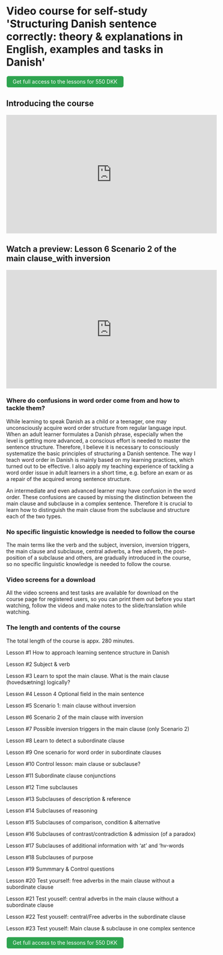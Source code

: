 # Video course for self-study 'Structuring Danish sentence correctly: theory & explanations in English, examples and tasks in Danish'

<a class="btn" href="https://elenasokolova.podia.com/structuring-danish-sentence-correctly"> Get full access to the lessons for 550 DKK </a>

## Introducing the course

<iframe width="560" height="315" src="https://www.youtube.com/embed/JJ9Nlqtz6hM?rel=0" title="YouTube video player" frameborder="0" allow="accelerometer; autoplay; clipboard-write; encrypted-media; gyroscope; picture-in-picture" allowfullscreen></iframe>


## Watch a preview: Lesson 6 Scenario 2 of the main clause_with inversion

<iframe width="560" height="315" src="https://www.youtube.com/embed/oyXvwn-33us" title="YouTube video player" frameborder="0" allow="accelerometer; autoplay; clipboard-write; encrypted-media; gyroscope; picture-in-picture" allowfullscreen></iframe>


<style>
.btn {
  color: white;
  background-color: #2ea44f;
  border-color: rgba(27,31,35,.1);
  box-shadow: 0 0px 0 rgba(27,31,35,.1),inset 0 1px 0 hsla(0,0%,100%,.03);
  position: relative;
  display: inline-block;
  padding: 5px 16px;
  font-size: 14px
  font-weight: 500;
  line-height: 20px;
  white-space: nowrap;
  vertical-align: middle;
  cursor: pointer;
  border: 1px solid;
  border-radius: 6px;
  text-decoration: none;
}
</style>


### Where do confusions in word order come from and how to tackle them?

While learning to speak Danish as a child or a teenager, one may unconsciously acquire word order structure from regular language input. When an adult learner formulates a Danish phrase, especially when the level is getting more advanced, a conscious effort is needed to master the sentence structure. Therefore, I believe it is necessary to consciously systematize the basic principles of structuring a Danish sentence. The way I teach word order in Danish is mainly based on my learning practices, which turned out to be effective. I also apply my teaching experience of tackling a word order issue in adult learners in a short time, e.g. before an exam or as a repair of the acquired wrong sentence structure. 

An intermediate and even advanced learner may have confusion in the word order. These confusions are caused by missing the distinction between the main clause and subclause in a complex sentence. Therefore it is crucial to learn how to distinguish the main clause from the subclause and structure each of the two types. 

### No specific linguistic knowledge is needed to follow the course

The main terms like the verb and the subject, inversion, inversion triggers, the main clause and subclause, central adverbs, а free adverb, the post-position of a subclause and others, are gradually introduced in the course, so no specific linguistic knowledge is needed to follow the course.  

### Video screens for a download

All the video screens and test tasks are available for download on the course page for registered users, so you can print them out before you start watching, follow the videos and make notes to the slide/translation while watching.


### The length and contents of the course

The total length of the course is appx. 280 minutes.

Lesson #1   How to approach learning sentence structure in Danish

Lesson #2 	Subject & verb

Lesson #3	  Learn to spot the main clause. What is the main clause (hovedsætning) logically? 

Lesson #4 	Lesson 4 Optional field in the main sentence
 
Lesson #5 	Scenario 1: main clause without inversion

Lesson #6 	Scenario 2 of the main clause with inversion

Lesson #7 	Possible inversion triggers in the main clause (only Scenario 2)

Lesson #8 	Learn to detect a subordinate clause

Lesson #9 	One scenario for word order in subordinate clauses

Lesson #10 	Control lesson: main clause or subclause?

Lesson #11 	Subordinate clause conjunctions 

Lesson #12 	Time subclauses

Lesson #13 	Subclauses of description & reference

Lesson #14 	Subclauses of reasoning 

Lesson #15 	Subclauses of comparison, condition & alternative

Lesson #16 	Subclauses of contrast/contradiction & admission (of a paradox)

Lesson #17 	Subclauses of additional information with ‘at’ and ‘hv-words

Lesson #18 	Subclauses of purpose

Lesson #19 	Summmary & Control questions

Lesson #20 	Test yourself: free adverbs in the main clause without a subordinate clause

Lesson #21  Test youself: central adverbs in the main clause without a subordinate clause

Lesson #22  Test youself: central/Free adverbs in the subordinate clause

Lesson #23  Test youself: Main clause & subclause in one complex sentence


<a class="btn" href="https://elenasokolova.podia.com/structuring-danish-sentence-correctly/buy"> Get full access to the lessons for 550 DKK </a>

